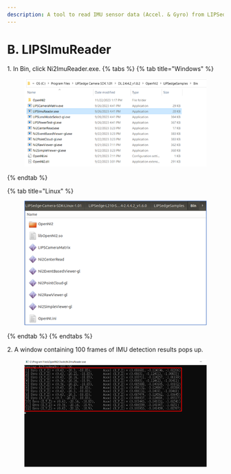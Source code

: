 ```yaml
---
description: A tool to read IMU sensor data (Accel. & Gyro) from LIPSedge camera.
---
```


# B. LIPSImuReader
   
1\.     In Bin, click Ni2ImuReader.exe.
{% tabs %}
{% tab title="Windows" %}
<figure><img src="../../.gitbook/assets/global_camera/sample_codes/image (34).png" alt=""><figcaption></figcaption></figure>
{% endtab %}

{% tab title="Linux" %}
<figure><img src="../../.gitbook/assets/global_camera/sample_codes/image (1).png" alt=""><figcaption></figcaption></figure>
{% endtab %}
{% endtabs %}


2\.     A window containing 100 frames of IMU detection results pops up.
<figure><img src="../../.gitbook/assets/global_camera/sample_codes/image (35).png" alt=""><figcaption></figcaption></figure>